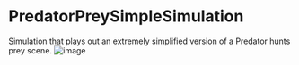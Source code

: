 # PredatorPreySimpleSimulation
Simulation that plays out an extremely simplified version of a Predator hunts prey scene.
![image](https://github.com/user-attachments/assets/45ae91b4-6763-4861-9e30-caebbe277c89)
